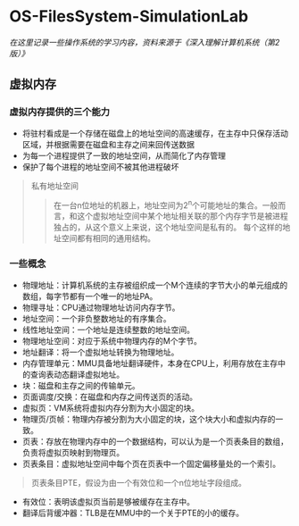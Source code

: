 # OS-FilesSystem-SimulationLab
_在这里记录一些操作系统的学习内容，资料来源于《深入理解计算机系统（第2版）》_
## 虚拟内存
### 虚拟内存提供的三个能力
* 将驻村看成是一个存储在磁盘上的地址空间的高速缓存，在主存中只保存活动区域，并根据需要在磁盘和主存之间来回传送数据
* 为每一个进程提供了一致的地址空间，从而简化了内存管理
* 保护了每个进程的地址空间不被其他进程破坏
> 私有地址空间
>> 在一台n位地址的机器上，地址空间为2<sup>n</sup>个可能地址的集合。一般而言，和这个虚拟地址空间中某个地址相关联的那个内存字节是被进程独占的，从这个意义上来说，这个地址空间是私有的。
>> 每个这样的地址空间都有相同的通用结构。

### 一些概念
* 物理地址：计算机系统的主存被组织成一个M个连续的字节大小的单元组成的数组，每字节都有一个唯一的地址PA。
* 物理寻址：CPU通过物理地址访问内存字节。
* 地址空间：一个非负整数地址的有序集合。
* 线性地址空间：一个地址是连续整数的地址空间。
* 物理地址空间：对应于系统中物理内存的M个字节。
* 地址翻译：将一个虚拟地址转换为物理地址。
* 内存管理单元：MMU具备地址翻译硬件，本身在CPU上，利用存放在主存中的查询表动态翻译虚拟地址。
* 块：磁盘和主存之间的传输单元。
* 页面调度/交换：在磁盘和内存之间传送页的活动。
* 虚拟页：VM系统将虚拟内存分割为大小固定的块。
* 物理页/页帧：物理内存被分割为大小固定的块，这个块大小和虚拟内存的一致。
* 页表：存放在物理内存中的一个数据结构，可以认为是一个页表条目的数组，负责将虚拟页映射到物理页。
* 页表条目：虚拟地址空间中每个页在页表中一个固定偏移量处的一个索引。
> 页表条目PTE，假设为由一个有效位和一个n位地址字段组成。
* 有效位：表明该虚拟页当前是够被缓存在主存中。
* 翻译后背缓冲器：TLB是在MMU中的一个关于PTE的小的缓存。
